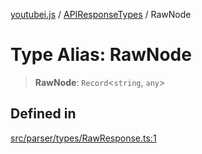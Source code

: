 [youtubei.js](../../../README.md) / [APIResponseTypes](../README.md) / RawNode

# Type Alias: RawNode

> **RawNode**: `Record`\<`string`, `any`\>

## Defined in

[src/parser/types/RawResponse.ts:1](https://github.com/LuanRT/YouTube.js/blob/cf09f7bab14fcca99e1f3ae428c7337fea58cfa5/src/parser/types/RawResponse.ts#L1)
